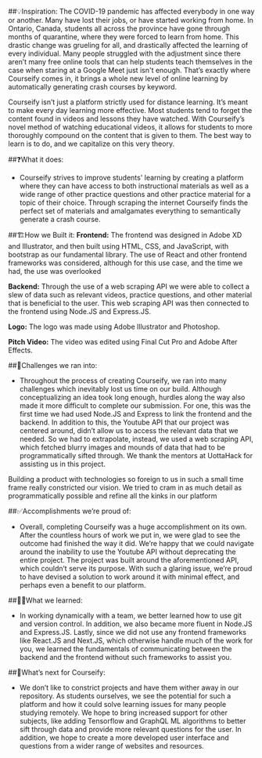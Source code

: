 ##💡Inspiration:
The COVID-19 pandemic has affected everybody in one way or another. Many have lost their jobs, or have started working from home. In Ontario, Canada, students all across the province have gone through months of quarantine, where they were forced to learn from home. This drastic change was grueling for all, and drastically affected the learning of every individual. Many people struggled with the adjustment since there aren’t many free online tools that can help students teach themselves in the case when staring at a Google Meet just isn't enough. That’s exactly where Courseify comes in, it brings a whole new level of online learning by automatically generating crash courses by keyword.

Courseify isn’t just a platform strictly used for distance learning. It’s meant to make every day learning more effective. Most students tend to forget the content found in videos and lessons they have watched. With Courseify’s novel method of watching educational videos, it allows for students to more thoroughly compound on the content that is given to them. The best way to learn is to do, and we capitalize on this very theory. 

##❓What it does:
* Courseify strives to improve students' learning by creating a platform where they can have access to both instructional materials as well as a wide range of other practice questions and other practice material for a topic of their choice. Through scraping the internet Courseify finds the perfect set of materials and amalgamates everything to semantically generate a crash course.

##🏗️How we Built it:
**Frontend:**  The frontend was designed in Adobe XD and Illustrator, and then built using HTML, CSS, and JavaScript, with bootstrap as our fundamental library. The use of React and other frontend frameworks was considered, although for this use case, and the time we had, the use was overlooked

**Backend:** Through the use of a web scraping API we were able to collect a slew of data such as relevant videos, practice questions, and other material that is beneficial to the user. This web scraping API was then connected to the frontend using Node.JS and Express.JS.

**Logo:** The logo was made using Adobe Illustrator and Photoshop.

**Pitch Video:** The video was edited using Final Cut Pro and Adobe After Effects.

##🚧Challenges we ran into: 
* Throughout the process of creating Courseify, we ran into many challenges which inevitably lost us time on our build. Although conceptualizing an idea took long enough, hurdles along the way also made it more difficult to complete our submission. For one, this was the first time we had used Node.JS and Express to link the frontend and the backend. In addition to this, the Youtube API that our project was centered around, didn’t allow us to access the relevant data that we needed. So we had to extrapolate, instead, we used a web scraping API, which fetched blurry images and mounds of data that had to be programmatically sifted through. We thank the mentors at UottaHack for assisting us in this project.

Building a product with technologies so foreign to us in such a small time frame really constricted our vision. We tried to cram in as much detail as programmatically possible and refine all the kinks in our platform

##✅Accomplishments we’re proud of:
* Overall, completing Courseify was a huge accomplishment on its own. After the countless hours of work we put in, we were glad to see the outcome had finished the way it did. We’re happy that we could navigate around the inability to use the Youtube API without deprecating the entire project. The project was built around the aforementioned API, which couldn’t serve its purpose. With such a glaring issue, we’re proud to have devised a solution to work around it with minimal effect, and perhaps even a benefit to our platform.

##🙋‍♂️What we learned: 
* In working dynamically with a team, we better learned how to use git and version control. In addition, we also became more fluent in Node.JS and Express.JS. Lastly, since we did not use any frontend frameworks like React.JS and Next.JS, which otherwise handle much of the work for you, we learned the fundamentals of communicating between the backend and the frontend without such frameworks to assist you.


##💭What’s next for Courseify:
* We don’t like to constrict projects and have them wither away in our repository. As students ourselves, we see the potential for such a platform and how it could solve learning issues for many people studying remotely. We hope to bring increased support for other subjects, like adding Tensorflow and GraphQL ML algorithms to better sift through data and provide more relevant questions for the user. In addition, we hope to create a more developed user interface and questions from a wider range of websites and resources.


